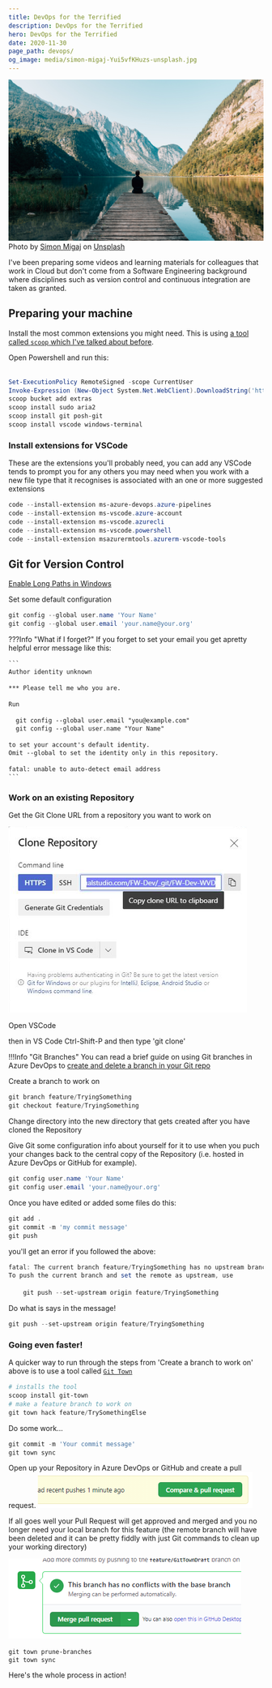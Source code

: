 ```yaml
---
title: DevOps for the Terrified
description: DevOps for the Terrified
hero: DevOps for the Terrified
date: 2020-11-30
page_path: devops/
og_image: media/simon-migaj-Yui5vfKHuzs-unsplash.jpg
---
```


![Terrified](media/simon-migaj-Yui5vfKHuzs-unsplash.jpg)
<span>Photo by <a href="https://unsplash.com/@simonmigaj?utm_source=unsplash&amp;utm_medium=referral&amp;utm_content=creditCopyText">Simon Migaj</a> on <a href="https://unsplash.com/s/photos/alone?utm_source=unsplash&amp;utm_medium=referral&amp;utm_content=creditCopyText">Unsplash</a></span>

I've been preparing some videos and learning materials for colleagues that work in Cloud but don't come from a Software Engineering background where disciplines such as version control and continuous integration are taken as granted.

## Preparing your machine

Install the most common extensions you might need. This is using [a tool called `scoop` which I've talked about before](/misc/scoop).

Open Powershell and run this:

```powershell

Set-ExecutionPolicy RemoteSigned -scope CurrentUser
Invoke-Expression (New-Object System.Net.WebClient).DownloadString('https://get.scoop.sh')
scoop bucket add extras
scoop install sudo aria2
scoop install git posh-git
scoop install vscode windows-terminal
```

### Install extensions for VSCode

These are the extensions you'll probably need, you can add any VSCode tends to prompt you for any others you may need when you work with a new file type that it recognises is associated with an one or more suggested extensions

```powershell
code --install-extension ms-azure-devops.azure-pipelines
code --install-extension ms-vscode.azure-account
code --install-extension ms-vscode.azurecli
code --install-extension ms-vscode.powershell
code --install-extension msazurermtools.azurerm-vscode-tools
```

## Git for Version Control

[Enable Long Paths in Windows](https://github.com/Azure/Enterprise-Scale/blob/main/docs/Deploy/getting-started.md#enabling-long-paths-on-windows)

Set some default configuration

```powershell
git config --global user.name 'Your Name'
git config --global user.email 'your.name@your.org'
```

???Info "What if I forget?"
    If you forget to set your email you get apretty helpful error message like this:

    ```
    Author identity unknown

    *** Please tell me who you are.

    Run

      git config --global user.email "you@example.com"
      git config --global user.name "Your Name"

    to set your account's default identity.
    Omit --global to set the identity only in this repository.

    fatal: unable to auto-detect email address
    ```
### Work on an existing Repository

Get the Git Clone URL from a repository you want to work on

![Clone URL - Azure DevOps](media/git-clone-azdo.png)

Open VSCode

then in VS Code Ctrl-Shift-P and then type 'git clone'

!!!Info "Git Branches"
    You can read a brief guide on using Git branches in Azure DevOps to [create and delete a branch in your Git repo](https://docs.microsoft.com/en-us/azure/devops/repos/git/branches?view=azure-devops&tabs=command-line)

Create a branch to work on

```powershell
git branch feature/TryingSomething
git checkout feature/TryingSomething
```

Change directory into the new directory that gets created after you have cloned the Repository

Give Git some configuration info about yourself for it to use when you puch your changes back to the central copy of the Repository (i.e. hosted in Azure DevOps or GitHub for example).

```powershell
git config user.name 'Your Name'
git config user.email 'your.name@your.org'
```

Once you have edited or added some files do this:

```powershell
git add .
git commit -m 'my commit message'
git push
```

you'll get an error if you followed the above:

```powershell
fatal: The current branch feature/TryingSomething has no upstream branch.
To push the current branch and set the remote as upstream, use

    git push --set-upstream origin feature/TryingSomething
```

Do what is says in the message!

```powershell
git push --set-upstream origin feature/TryingSomething
```

### Going even faster!

A quicker way to run through the steps from 'Create a branch to work on' above is to use a tool called [`Git Town`](https://www.git-town.com/)

```powershell
# installs the tool
scoop install git-town
# make a feature branch to work on
git town hack feature/TrySomethingElse
```

Do some work...

```powershell
git commit -m 'Your commit message'
git town sync
```

Open up your Repository in Azure DevOps or GitHub and create a pull request.
![Create Pull Request](media/create-pull-request.png)

If all goes well your Pull Request will get approved and merged and you no longer need your local branch for this feature (the remote branch will have been deleted and it can be pretty fiddly with just Git commands to clean up your working directory)

![Merge Pull Request](media/merge-pull-request.png)

```powershelltouch newfile
git town prune-branches
git town sync
```

Here's the whole process in action!

<script id="asciicast-xxY6bfxValIgJZzQ2kkZlBZZw" src="https://asciinema.org/a/xxY6bfxValIgJZzQ2kkZlBZZw.js" async></script>
